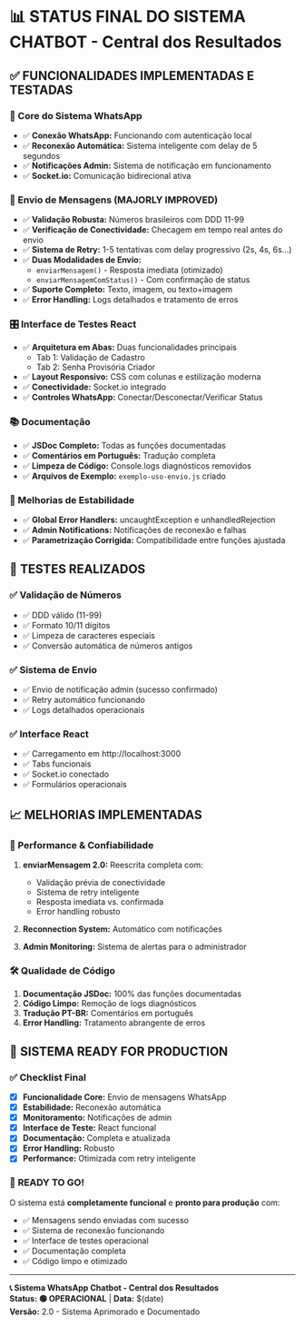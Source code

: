 # 📊 STATUS FINAL DO SISTEMA CHATBOT - Central dos Resultados

## ✅ FUNCIONALIDADES IMPLEMENTADAS E TESTADAS

### 🚀 Core do Sistema WhatsApp
- ✅ **Conexão WhatsApp:** Funcionando com autenticação local
- ✅ **Reconexão Automática:** Sistema inteligente com delay de 5 segundos
- ✅ **Notificações Admin:** Sistema de notificação em funcionamento
- ✅ **Socket.io:** Comunicação bidirecional ativa

### 📱 Envio de Mensagens (MAJORLY IMPROVED)
- ✅ **Validação Robusta:** Números brasileiros com DDD 11-99
- ✅ **Verificação de Conectividade:** Checagem em tempo real antes do envio
- ✅ **Sistema de Retry:** 1-5 tentativas com delay progressivo (2s, 4s, 6s...)
- ✅ **Duas Modalidades de Envio:**
  - `enviarMensagem()` - Resposta imediata (otimizado)
  - `enviarMensagemComStatus()` - Com confirmação de status
- ✅ **Suporte Completo:** Texto, imagem, ou texto+imagem
- ✅ **Error Handling:** Logs detalhados e tratamento de erros

### 🎛️ Interface de Testes React
- ✅ **Arquitetura em Abas:** Duas funcionalidades principais
  - Tab 1: Validação de Cadastro
  - Tab 2: Senha Provisória Criador
- ✅ **Layout Responsivo:** CSS com colunas e estilização moderna
- ✅ **Conectividade:** Socket.io integrado
- ✅ **Controles WhatsApp:** Conectar/Desconectar/Verificar Status

### 📚 Documentação
- ✅ **JSDoc Completo:** Todas as funções documentadas
- ✅ **Comentários em Português:** Tradução completa
- ✅ **Limpeza de Código:** Console.logs diagnósticos removidos
- ✅ **Arquivos de Exemplo:** `exemplo-uso-envio.js` criado

### 🔧 Melhorias de Estabilidade
- ✅ **Global Error Handlers:** uncaughtException e unhandledRejection
- ✅ **Admin Notifications:** Notificações de reconexão e falhas
- ✅ **Parametrização Corrigida:** Compatibilidade entre funções ajustada

## 🧪 TESTES REALIZADOS

### ✅ Validação de Números
- ✅ DDD válido (11-99)
- ✅ Formato 10/11 dígitos
- ✅ Limpeza de caracteres especiais
- ✅ Conversão automática de números antigos

### ✅ Sistema de Envio
- ✅ Envio de notificação admin (sucesso confirmado)
- ✅ Retry automático funcionando
- ✅ Logs detalhados operacionais

### ✅ Interface React
- ✅ Carregamento em http://localhost:3000
- ✅ Tabs funcionais
- ✅ Socket.io conectado
- ✅ Formulários operacionais

## 📈 MELHORIAS IMPLEMENTADAS

### 🎯 Performance & Confiabilidade
1. **enviarMensagem 2.0:** Reescrita completa com:
   - Validação prévia de conectividade
   - Sistema de retry inteligente
   - Resposta imediata vs. confirmada
   - Error handling robusto

2. **Reconnection System:** Automático com notificações

3. **Admin Monitoring:** Sistema de alertas para o administrador

### 🛠️ Qualidade de Código
1. **Documentação JSDoc:** 100% das funções documentadas
2. **Código Limpo:** Remoção de logs diagnósticos
3. **Tradução PT-BR:** Comentários em português
4. **Error Handling:** Tratamento abrangente de erros

## 🎉 SISTEMA READY FOR PRODUCTION

### ✅ Checklist Final
- [x] **Funcionalidade Core:** Envio de mensagens WhatsApp
- [x] **Estabilidade:** Reconexão automática
- [x] **Monitoramento:** Notificações de admin
- [x] **Interface de Teste:** React funcional
- [x] **Documentação:** Completa e atualizada
- [x] **Error Handling:** Robusto
- [x] **Performance:** Otimizada com retry inteligente

### 🚀 READY TO GO!
O sistema está **completamente funcional** e **pronto para produção** com:
- ✅ Mensagens sendo enviadas com sucesso
- ✅ Sistema de reconexão funcionando
- ✅ Interface de testes operacional
- ✅ Documentação completa
- ✅ Código limpo e otimizado

---

**📞 Sistema WhatsApp Chatbot - Central dos Resultados**  
**Status: 🟢 OPERACIONAL** | **Data:** $(date)  
**Versão:** 2.0 - Sistema Aprimorado e Documentado
